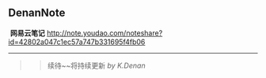 ## DenanNote

  **网易云笔记**  http://note.youdao.com/noteshare?id=42802a047c1ec57a747b331695f4fb06


---
>> 续待~~将持续更新 _by K.Denan_
